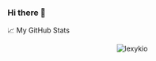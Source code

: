 ### Hi there 👋

📈 My GitHub Stats

<p align="center"> <img src="https://github-readme-stats.vercel.app/api?username=lexykio&show_icons=true&theme=react" alt="lexykio" />

<!--
**lexykio/lexykio** is a ✨ _special_ ✨ repository because its `README.md` (this file) appears on your GitHub profile.

Here are some ideas to get you started:

- 🔭 I’m currently working on ...
- 🌱 I’m currently learning ...
- 👯 I’m looking to collaborate on ...
- 🤔 I’m looking for help with ...
- 💬 Ask me about ...
- 📫 How to reach me: ...
- 😄 Pronouns: ...
- ⚡ Fun fact: ...
-->
